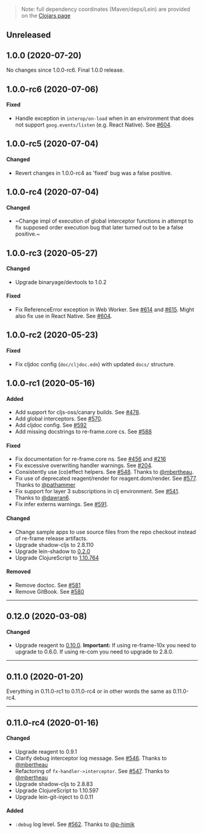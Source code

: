 
<!-- leave this H1 here. It stops mkdocs putting in a Title at the top.
     It needs to be at the top of the file otherwise it breaks the 
     table of contents on the right hand side. -->
#

> Note: full dependency coordinates (Maven/deps/Lein) are provided on the [Clojars page](https://clojars.org/re-frame/)

## Unreleased

## 1.0.0 (2020-07-20)

No changes since 1.0.0-rc6. Final 1.0.0 release.

## 1.0.0-rc6 (2020-07-06)

#### Fixed

- Handle exception in `interop/on-load` when in an environment that does not
  support `goog.events/listen` (e.g. React Native). See [#604](https://github.com/day8/re-frame/issues/604).

## 1.0.0-rc5 (2020-07-04)

#### Changed

- Revert changes in 1.0.0-rc4 as 'fixed' bug was a false positive.

## 1.0.0-rc4 (2020-07-04)

#### Changed

- ~Change impl of execution of global interceptor functions in attempt to
   fix supposed order execution bug that later turned out to be a false
   positive.~

## 1.0.0-rc3 (2020-05-27)

#### Changed

- Upgrade binaryage/devtools to 1.0.2

#### Fixed

- Fix ReferenceError exception in Web Worker. See
  [#614](https://github.com/day8/re-frame/issues/614) and
  [#615](https://github.com/day8/re-frame/pull/615). Might
  also fix use in React Native. See [#604](https://github.com/day8/re-frame/issues/604).

## 1.0.0-rc2 (2020-05-23)

#### Fixed

- Fix cljdoc config (`doc/cljdoc.edn`) with updated `docs/` structure. 

## 1.0.0-rc1 (2020-05-16)

#### Added

- Add support for cljs-oss/canary builds. See [#478](https://github.com/day8/re-frame/issues/478).
- Add global interceptors. See [#570](https://github.com/day8/re-frame/issues/570).
- Add cljdoc config. See [#592](https://github.com/day8/re-frame/issues/592)
- Add missing docstrings to re-frame.core cs. See [#588](https://github.com/day8/re-frame/issues/588)

#### Fixed

- Fix documentation for re-frame.core ns. See [#456](https://github.com/day8/re-frame/issues/456) and [#216](https://github.com/day8/re-frame/issues/216)
- Fix excessive overwriting handler warnings. See [#204](https://github.com/day8/re-frame/issues/204).
- Consistently use (co)effect helpers. See [#548](https://github.com/day8/re-frame/pull/548). Thanks to [@mbertheau](https://github.com/mbertheau).
- Fix use of deprecated reagent/render for reagent.dom/render. See [#577](https://github.com/day8/re-frame/pull/577). Thanks to [@pathammer](https://github.com/pathammer)
- Fix support for layer 3 subscriptions in clj environment.
  See [#541](https://github.com/day8/re-frame/pull/541). Thanks to [@dawran6](https://github.com/dawran6).
- Fix infer externs warnings. See [#591](https://github.com/day8/re-frame/issues/591).

#### Changed

- Change sample apps to use source files from the repo checkout instead of
  re-frame release artifacts.
- Upgrade shadow-cljs to 2.8.110
- Upgrade lein-shadow to [0.2.0](https://gitlab.com/nikperic/lein-shadow/-/blob/master/CHANGELOG.md#020-2020-05-13)
- Upgrade ClojureScript to [1.10.764](https://github.com/clojure/clojurescript/blob/master/changes.md#110764)

#### Removed

- Remove doctoc. See [#581](https://github.com/day8/re-frame/issues/581)
- Remove GitBook. See [#580](https://github.com/day8/re-frame/issues/580)

---

## 0.12.0 (2020-03-08)

#### Changed

- Upgrade reagent to [0.10.0](https://github.com/reagent-project/reagent/blob/master/CHANGELOG.md#0100-2020-03-06).
  **Important:** If using re-frame-10x you need to upgrade to 0.6.0.
  If using re-com you need to upgrade to 2.8.0.

---

## 0.11.0 (2020-01-20)

Everything in 0.11.0-rc1 to 0.11.0-rc4 or in other words the same as 0.11.0-rc4.

---

## 0.11.0-rc4 (2020-01-16)

#### Changed

- Upgrade reagent to 0.9.1
- Clarify debug interceptor log message. See [#546](https://github.com/day8/re-frame/pull/546).
  Thanks to [@mbertheau](https://github.com/mbertheau)
- Refactoring of `fx-handler->interceptor`. See [#547](https://github.com/day8/re-frame/pull/547).
  Thanks to [@mbertheau](https://github.com/mbertheau)
- Upgrade shadow-cljs to 2.8.83
- Upgrade ClojureScript to 1.10.597
- Upgrade lein-git-inject to 0.0.11

#### Added

- `:debug` log level. See [#562](https://github.com/day8/re-frame/pull/562).
  Thanks to [@p-himik](https://github.com/p-himik)
